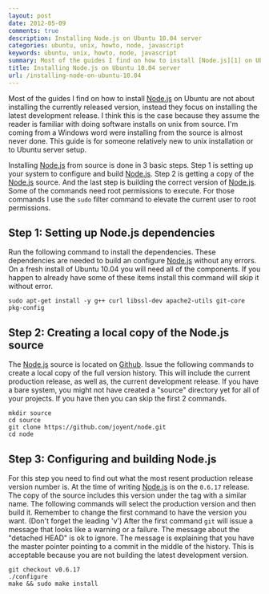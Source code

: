```yaml
---
layout: post
date: 2012-05-09
comments: true
description: Installing Node.js on Ubuntu 10.04 server
categories: ubuntu, unix, howto, node, javascript
keywords: ubuntu, unix, howto, node, javascript
summary: Most of the guides I find on how to install [Node.js][1] on Ubuntu are not about installing the currently released version, instead they focus on installing the latest development release. I think this is the case because they assume the reader is familiar with doing software installs on unix from source. I'm coming from a Windows word were installing from the source is almost never done. This guide is for someone relatively new to unix installation or to Ubuntu server setup.
title: Installing Node.js on Ubuntu 10.04 server
url: /installing-node-on-ubuntu-10.04
---
```


Most of the guides I find on how to install [Node.js][1] on Ubuntu are not about installing the currently released version, instead they focus on installing the latest development release. I think this is the case because they assume the reader is familiar with doing software installs on unix from source. I'm coming from a Windows word were installing from the source is almost never done. This guide is for someone relatively new to unix installation or to Ubuntu server setup.

Installing [Node.js][1] from source is done in 3 basic steps. Step 1 is setting up your system to configure and build [Node.js][1]. Step 2 is getting a copy of the [Node.js][1] source. And the last step is building the correct version of [Node.js][1]. Some of the commands need root permissions to execute. For those commands I use the `sudo` filter command to elevate the current user to root permissions.

## Step 1: Setting up Node.js dependencies
Run the following command to install the dependencies. These dependencies are needed to build an configure [Node.js][1] without any errors. On a fresh install of Ubuntu 10.04 you will need all of the components. If you happen to already have some of these items install this command will skip it without error.

    sudo apt-get install -y g++ curl libssl-dev apache2-utils git-core pkg-config

## Step 2: Creating a local copy of the Node.js source
The [Node.js][1] source is located on [Github][2]. Issue the following commands to create a local copy of the full version history. This will include the current production release, as well as, the current development release. If you have a bare system, you might not have created a "source" directory yet for all of your projects. If you have then you can skip the first 2 commands.

    mkdir source
    cd source
    git clone https://github.com/joyent/node.git
    cd node

## Step 3: Configuring and building Node.js
For this step you need to find out what the most resent production release version number is. At the time of writing [Node.js][1] is on the `0.6.17` release. The copy of the source includes this version under the tag with a similar name. The following commands will select the production version and then build it. Remember to change the first command to have the version you want. (Don't forget the leading 'v') After the first command `git` will issue a message that looks like a warning or a failure. The message about the "detached HEAD" is ok to ignore. The message is explaining that you have the master pointer pointing to a commit in the middle of the history. This is acceptable because you are not building the latest development version.

    git checkout v0.6.17
    ./configure
    make && sudo make install

[1]: http://nodejs.org "Node.js"
[2]: http://github.com "Github"
